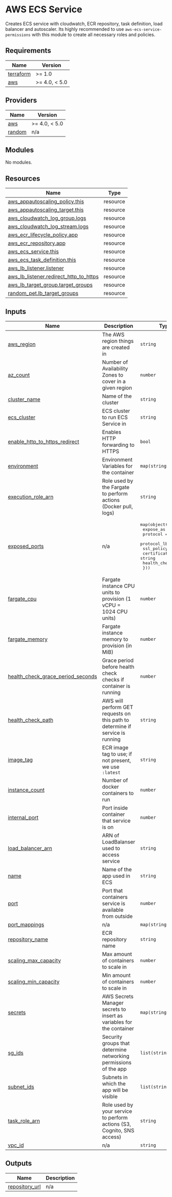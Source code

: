 # AWS ECS Service
Creates ECS service with cloudwatch, ECR repository, task definition, load balancer and autoscaler.
Its highly recommended to use `aws-ecs-service-permissions` with this module to create all necessary roles and policies.

## Requirements

| Name | Version |
|------|---------|
| <a name="requirement_terraform"></a> [terraform](#requirement\_terraform) | >= 1.0 |
| <a name="requirement_aws"></a> [aws](#requirement\_aws) | >= 4.0, < 5.0 |

## Providers

| Name | Version |
|------|---------|
| <a name="provider_aws"></a> [aws](#provider\_aws) | >= 4.0, < 5.0 |
| <a name="provider_random"></a> [random](#provider\_random) | n/a |

## Modules

No modules.

## Resources

| Name | Type |
|------|------|
| [aws_appautoscaling_policy.this](https://registry.terraform.io/providers/hashicorp/aws/latest/docs/resources/appautoscaling_policy) | resource |
| [aws_appautoscaling_target.this](https://registry.terraform.io/providers/hashicorp/aws/latest/docs/resources/appautoscaling_target) | resource |
| [aws_cloudwatch_log_group.logs](https://registry.terraform.io/providers/hashicorp/aws/latest/docs/resources/cloudwatch_log_group) | resource |
| [aws_cloudwatch_log_stream.logs](https://registry.terraform.io/providers/hashicorp/aws/latest/docs/resources/cloudwatch_log_stream) | resource |
| [aws_ecr_lifecycle_policy.app](https://registry.terraform.io/providers/hashicorp/aws/latest/docs/resources/ecr_lifecycle_policy) | resource |
| [aws_ecr_repository.app](https://registry.terraform.io/providers/hashicorp/aws/latest/docs/resources/ecr_repository) | resource |
| [aws_ecs_service.this](https://registry.terraform.io/providers/hashicorp/aws/latest/docs/resources/ecs_service) | resource |
| [aws_ecs_task_definition.this](https://registry.terraform.io/providers/hashicorp/aws/latest/docs/resources/ecs_task_definition) | resource |
| [aws_lb_listener.listener](https://registry.terraform.io/providers/hashicorp/aws/latest/docs/resources/lb_listener) | resource |
| [aws_lb_listener.redirect_http_to_https](https://registry.terraform.io/providers/hashicorp/aws/latest/docs/resources/lb_listener) | resource |
| [aws_lb_target_group.target_groups](https://registry.terraform.io/providers/hashicorp/aws/latest/docs/resources/lb_target_group) | resource |
| [random_pet.lb_target_groups](https://registry.terraform.io/providers/hashicorp/random/latest/docs/resources/pet) | resource |

## Inputs

| Name | Description | Type | Default | Required |
|------|-------------|------|---------|:--------:|
| <a name="input_aws_region"></a> [aws\_region](#input\_aws\_region) | The AWS region things are created in | `string` | n/a | yes |
| <a name="input_az_count"></a> [az\_count](#input\_az\_count) | Number of Availability Zones to cover in a given region | `number` | `2` | no |
| <a name="input_cluster_name"></a> [cluster\_name](#input\_cluster\_name) | Name of the cluster | `string` | n/a | yes |
| <a name="input_ecs_cluster"></a> [ecs\_cluster](#input\_ecs\_cluster) | ECS cluster to run ECS Service in | `string` | n/a | yes |
| <a name="input_enable_http_to_https_redirect"></a> [enable\_http\_to\_https\_redirect](#input\_enable\_http\_to\_https\_redirect) | Enables HTTP forwarding to HTTPS | `bool` | `false` | no |
| <a name="input_environment"></a> [environment](#input\_environment) | Environment Variables for the container | `map(string)` | `{}` | no |
| <a name="input_execution_role_arn"></a> [execution\_role\_arn](#input\_execution\_role\_arn) | Role used by the Fargate to perform actions (Docker pull, logs) | `string` | n/a | yes |
| <a name="input_exposed_ports"></a> [exposed\_ports](#input\_exposed\_ports) | n/a | <pre>map(object({<br>    expose_as       = number<br>    protocol        = string<br>    protocol_lb     = string<br>    ssl_policy      = string<br>    certificate_arn = string<br>    health_check    = any<br>  }))</pre> | n/a | yes |
| <a name="input_fargate_cpu"></a> [fargate\_cpu](#input\_fargate\_cpu) | Fargate instance CPU units to provision (1 vCPU = 1024 CPU units) | `number` | `512` | no |
| <a name="input_fargate_memory"></a> [fargate\_memory](#input\_fargate\_memory) | Fargate instance memory to provision (in MiB) | `number` | `1024` | no |
| <a name="input_health_check_grace_period_seconds"></a> [health\_check\_grace\_period\_seconds](#input\_health\_check\_grace\_period\_seconds) | Grace period before health check checks if container is running | `number` | `15` | no |
| <a name="input_health_check_path"></a> [health\_check\_path](#input\_health\_check\_path) | AWS will perform GET requests on this path to determine if service is running | `string` | `"/"` | no |
| <a name="input_image_tag"></a> [image\_tag](#input\_image\_tag) | ECR image tag to use; if not present, we use `:latest` | `string` | `null` | no |
| <a name="input_instance_count"></a> [instance\_count](#input\_instance\_count) | Number of docker containers to run | `number` | `3` | no |
| <a name="input_internal_port"></a> [internal\_port](#input\_internal\_port) | Port inside container that service is on | `number` | n/a | yes |
| <a name="input_load_balancer_arn"></a> [load\_balancer\_arn](#input\_load\_balancer\_arn) | ARN of LoadBalanser used to access service | `string` | n/a | yes |
| <a name="input_name"></a> [name](#input\_name) | Name of the app used in ECS | `string` | n/a | yes |
| <a name="input_port"></a> [port](#input\_port) | Port that containers service is available from outside | `number` | n/a | yes |
| <a name="input_port_mappings"></a> [port\_mappings](#input\_port\_mappings) | n/a | `map(string)` | n/a | yes |
| <a name="input_repository_name"></a> [repository\_name](#input\_repository\_name) | ECR repository name | `string` | n/a | yes |
| <a name="input_scaling_max_capacity"></a> [scaling\_max\_capacity](#input\_scaling\_max\_capacity) | Max amount of containers to scale in | `number` | `4` | no |
| <a name="input_scaling_min_capacity"></a> [scaling\_min\_capacity](#input\_scaling\_min\_capacity) | Min amount of containers to scale in | `number` | `1` | no |
| <a name="input_secrets"></a> [secrets](#input\_secrets) | AWS Secrets Manager secrets to insert as variables for the container | `map(string)` | `{}` | no |
| <a name="input_sg_ids"></a> [sg\_ids](#input\_sg\_ids) | Security groups that determine networking permissions of the app | `list(string)` | n/a | yes |
| <a name="input_subnet_ids"></a> [subnet\_ids](#input\_subnet\_ids) | Subnets in which the app will be visible | `list(string)` | n/a | yes |
| <a name="input_task_role_arn"></a> [task\_role\_arn](#input\_task\_role\_arn) | Role used by your service to perform actions (S3, Cognito, SNS access) | `string` | n/a | yes |
| <a name="input_vpc_id"></a> [vpc\_id](#input\_vpc\_id) | n/a | `string` | n/a | yes |

## Outputs

| Name | Description |
|------|-------------|
| <a name="output_repository_url"></a> [repository\_url](#output\_repository\_url) | n/a |
